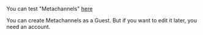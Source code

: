 You can test "Metachannels" [here](http://metachannels.ga/)

You can create Metachannels as a Guest. But if you want to edit it later, you need an account.
